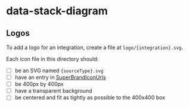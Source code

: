 # data-stack-diagram

## Logos

To add a logo for an integration, create a file at `logo/{integration}.svg`.

Each icon file in this directory should:

- [ ] be an SVG named `{sourceType}.svg`
- [ ] have an entry in [SuperBrandIconUrls](https://github.com/metaplane/metaplane-frontend/blob/29dadf4f98ab684612f7d0afd480587dc9b173dd/packages/super/src/SuperIcon/SuperBrandIcon.tsx#L29)
- [ ] be 400px by 400px
- [ ] have a transparent background
- [ ] be centered and fit as tightly as possible to the 400x400 box
